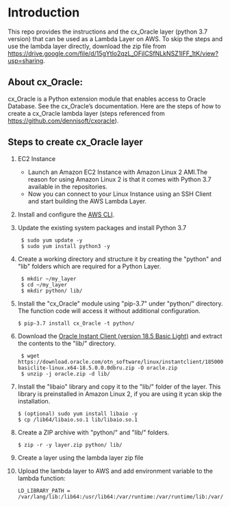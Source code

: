 # Introduction
This repo provides the instructions and the cx_Oracle layer (python 3.7 version) that can be used as a Lambda Layer on AWS. 
To skip the steps and use the lambda layer directly, download the zip file from https://drive.google.com/file/d/15gYtlo2qzL_OFjICSfNLkNSZ1IFF_1tK/view?usp=sharing.
## About cx_Oracle: 
cx_Oracle is a Python extension module that enables access to Oracle Database. See the cx_Oracle’s documentation. Here are the steps of how to create a cx_Oracle lambda layer (steps referenced from https://github.com/dennisoft/cxoracle).
## Steps to create cx_Oracle layer
 
1. EC2 Instance
    * Launch an Amazon EC2 Instance with Amazon Linux 2 AMI.The reason for using Amazon Linux 2 is that it comes with Python 3.7 available in the repositories.
    * Now you can connect to your Linux Instance using an SSH Client and start building the AWS Lambda Layer.

2. Install and configure the [AWS CLI](https://docs.aws.amazon.com/cli/latest/userguide/install-cliv2-linux.html).
3. Update the existing system packages and install Python 3.7
   ``` 
    $ sudo yum update -y 
    $ sudo yum install python3 -y
   ```
4. Create a working directory and structure it by creating the "python" and "lib" folders which are required for a Python Layer.

    ```
     $ mkdir ~/my_layer
     $ cd ~/my_layer
     $ mkdir python/ lib/
    ```
5. Install the "cx_Oracle" module using "pip-3.7" under "python/" directory. The function code will access it without additional configuration.

    ```$ pip-3.7 install cx_Oracle -t python/``` 
6. Download the [Oracle Instant Client (version 18.5 Basic Light)](https://www.oracle.com/database/technologies/instant-client/linux-x86-64-downloads.html) and extract the contents to the "lib/" directory.
    ```
     $ wget https://download.oracle.com/otn_software/linux/instantclient/185000/instantclient-basiclite-linux.x64-18.5.0.0.0dbru.zip -O oracle.zip
     $ unzip -j oracle.zip -d lib/
    ```
7. Install the "libaio" library and copy it to the "lib/" folder of the layer. This library is preinstalled in Amazon Linux 2, if you are using it ycan skip the installation.
    ``` 
    $ (optional) sudo yum install libaio -y
    $ cp /lib64/libaio.so.1 lib/libaio.so.1
    ```
8. Create a ZIP archive with "python/" and "lib/" folders.
    ```
    $ zip -r -y layer.zip python/ lib/
    ```
9. Create a layer using the lambda layer zip file
10. Upload the lambda layer to AWS and add environment variable to the lambda function: 
    ```
    LD_LIBRARY_PATH = /var/lang/lib:/lib64:/usr/lib64:/var/runtime:/var/runtime/lib:/var/task:/var/task/lib:/opt/lib:/opt/python
    ```
 
